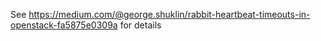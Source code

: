 See https://medium.com/@george.shuklin/rabbit-heartbeat-timeouts-in-openstack-fa5875e0309a for details
